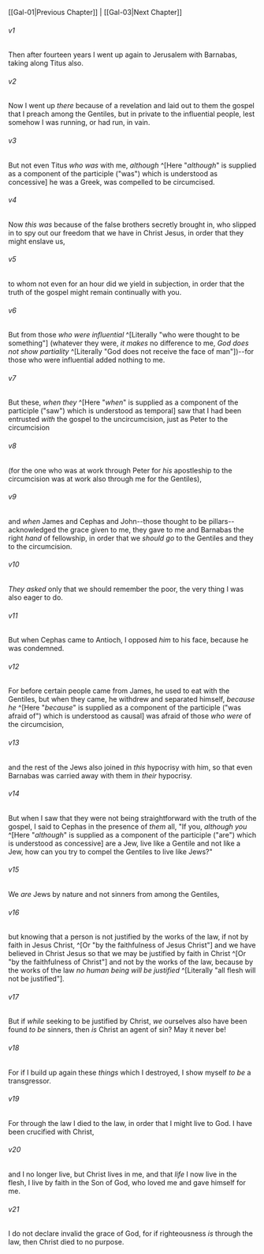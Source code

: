 ﻿---
aliases:
  - Galatians 2
---

[[Gal-01|Previous Chapter]] | [[Gal-03|Next Chapter]]

###### v1
Then after fourteen years I went up again to Jerusalem with Barnabas, taking along Titus also.

###### v2
Now I went up _there_ because of a revelation and laid out to them the gospel that I preach among the Gentiles, but in private to the influential people, lest somehow I was running, or had run, in vain.

###### v3
But not even Titus _who was_ with me, _although_ ^[Here "_although_" is supplied as a component of the participle ("was") which is understood as concessive] he was a Greek, was compelled to be circumcised.

###### v4
Now _this was_ because of the false brothers secretly brought in, who slipped in to spy out our freedom that we have in Christ Jesus, in order that they might enslave us,

###### v5
to whom not even for an hour did we yield in subjection, in order that the truth of the gospel might remain continually with you.

###### v6
But from those _who were influential_ ^[Literally "who were thought to be something"] (whatever they were, _it makes_ no difference to me, _God does not show partiality_ ^[Literally "God does not receive the face of man"])--for those who were influential added nothing to me.

###### v7
But these, _when they_ ^[Here "_when_" is supplied as a component of the participle ("saw") which is understood as temporal] saw that I had been entrusted _with_ the gospel to the uncircumcision, just as Peter to the circumcision

###### v8
(for the one who was at work through Peter for _his_ apostleship to the circumcision was at work also through me for the Gentiles),

###### v9
and _when_ James and Cephas and John--those thought to be pillars--acknowledged the grace given to me, they gave to me and Barnabas the right _hand_ of fellowship, in order that we _should go_ to the Gentiles and they to the circumcision.

###### v10
_They asked_ only that we should remember the poor, the very thing I was also eager to do.

###### v11
But when Cephas came to Antioch, I opposed _him_ to his face, because he was condemned.

###### v12
For before certain people came from James, he used to eat with the Gentiles, but when they came, he withdrew and separated himself, _because he_ ^[Here "_because_" is supplied as a component of the participle ("was afraid of") which is understood as causal] was afraid of those _who were_ of the circumcision,

###### v13
and the rest of the Jews also joined in _this_ hypocrisy with him, so that even Barnabas was carried away with them in _their_ hypocrisy.

###### v14
But when I saw that they were not being straightforward with the truth of the gospel, I said to Cephas in the presence of _them_ all, "If you, _although you_ ^[Here "_although_" is supplied as a component of the participle ("are") which is understood as concessive] are a Jew, live like a Gentile and not like a Jew, how can you try to compel the Gentiles to live like Jews?"

###### v15
We _are_ Jews by nature and not sinners from among the Gentiles,

###### v16
but knowing that a person is not justified by the works of the law, if not by faith in Jesus Christ, ^[Or "by the faithfulness of Jesus Christ"] and we have believed in Christ Jesus so that we may be justified by faith in Christ ^[Or "by the faithfulness of Christ"] and not by the works of the law, because by the works of the law _no human being will be justified_ ^[Literally "all flesh will not be justified"].

###### v17
But if _while_ seeking to be justified by Christ, _we_ ourselves also have been found _to be_ sinners, then _is_ Christ an agent of sin? May it never be!

###### v18
For if I build up again these _things_ which I destroyed, I show myself _to be_ a transgressor.

###### v19
For through the law I died to the law, in order that I might live to God. I have been crucified with Christ,

###### v20
and I no longer live, but Christ lives in me, and that _life_ I now live in the flesh, I live by faith in the Son of God, who loved me and gave himself for me.

###### v21
I do not declare invalid the grace of God, for if righteousness _is_ through the law, then Christ died to no purpose.